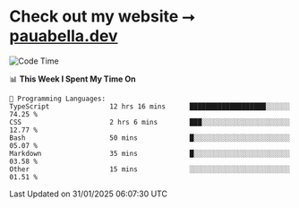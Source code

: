 # Check out my website ⭢ [pauabella.dev](https://pauabella.dev)

<!--START_SECTION:waka-->
![Code Time](http://img.shields.io/badge/Code%20Time-4%2C026%20hrs%2032%20mins-blue)

📊 **This Week I Spent My Time On** 

```text
💬 Programming Languages: 
TypeScript               12 hrs 16 mins      ███████████████████░░░░░░   74.25 % 
CSS                      2 hrs 6 mins        ███░░░░░░░░░░░░░░░░░░░░░░   12.77 % 
Bash                     50 mins             █░░░░░░░░░░░░░░░░░░░░░░░░   05.07 % 
Markdown                 35 mins             █░░░░░░░░░░░░░░░░░░░░░░░░   03.58 % 
Other                    15 mins             ░░░░░░░░░░░░░░░░░░░░░░░░░   01.51 % 
```


 Last Updated on 31/01/2025 06:07:30 UTC
<!--END_SECTION:waka-->
